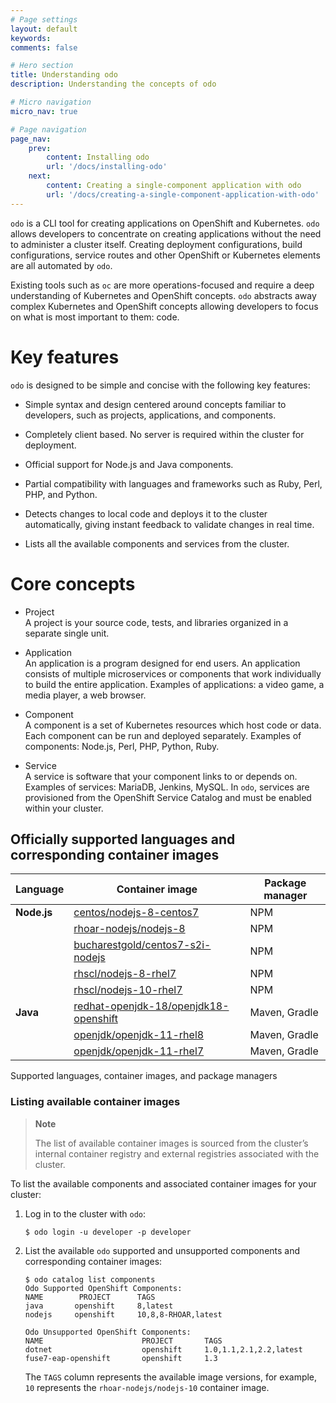 ```yaml
---
# Page settings
layout: default
keywords:
comments: false

# Hero section
title: Understanding odo
description: Understanding the concepts of odo

# Micro navigation
micro_nav: true

# Page navigation
page_nav:
    prev:
        content: Installing odo
        url: '/docs/installing-odo'
    next:
        content: Creating a single-component application with odo
        url: '/docs/creating-a-single-component-application-with-odo'
---
```

`odo` is a CLI tool for creating applications on OpenShift and
Kubernetes. `odo` allows developers to concentrate on creating
applications without the need to administer a cluster itself. Creating
deployment configurations, build configurations, service routes and
other OpenShift or Kubernetes elements are all automated by `odo`.

Existing tools such as `oc` are more operations-focused and require a
deep understanding of Kubernetes and OpenShift concepts. `odo` abstracts
away complex Kubernetes and OpenShift concepts allowing developers to
focus on what is most important to them: code.

# Key features

`odo` is designed to be simple and concise with the following key
features:

  - Simple syntax and design centered around concepts familiar to
    developers, such as projects, applications, and components.

  - Completely client based. No server is required within the cluster
    for deployment.

  - Official support for Node.js and Java components.

  - Partial compatibility with languages and frameworks such as Ruby,
    Perl, PHP, and Python.

  - Detects changes to local code and deploys it to the cluster
    automatically, giving instant feedback to validate changes in real
    time.

  - Lists all the available components and services from the cluster.

# Core concepts

  - Project  
    A project is your source code, tests, and libraries organized in a
    separate single unit.

  - Application  
    An application is a program designed for end users. An application
    consists of multiple microservices or components that work
    individually to build the entire application. Examples of
    applications: a video game, a media player, a web browser.

  - Component  
    A component is a set of Kubernetes resources which host code or
    data. Each component can be run and deployed separately. Examples of
    components: Node.js, Perl, PHP, Python, Ruby.

  - Service  
    A service is software that your component links to or depends on.
    Examples of services: MariaDB, Jenkins, MySQL. In `odo`, services
    are provisioned from the OpenShift Service Catalog and must be
    enabled within your
cluster.

## Officially supported languages and corresponding container images

| Language    | Container image                                                                                                                                  | Package manager |
| ----------- | ------------------------------------------------------------------------------------------------------------------------------------------------ | --------------- |
| **Node.js** | [centos/nodejs-8-centos7](https://github.com/sclorg/s2i-nodejs-container)                                                                        | NPM             |
|             | [rhoar-nodejs/nodejs-8](https://access.redhat.com/articles/3376841)                                                                              | NPM             |
|             | [bucharestgold/centos7-s2i-nodejs](https://www.github.com/bucharest-gold/centos7-s2i-nodejs)                                                     | NPM             |
|             | [rhscl/nodejs-8-rhel7](https://access.redhat.com/containers/#/registry.access.redhat.com/rhscl/nodejs-8-rhel7)                                   | NPM             |
|             | [rhscl/nodejs-10-rhel7](https://access.redhat.com/containers/#/registry.access.redhat.com/rhscl/nodejs-10-rhel7)                                 | NPM             |
| **Java**    | [redhat-openjdk-18/openjdk18-openshift](https://access.redhat.com/containers/#/registry.access.redhat.com/redhat-openjdk-18/openjdk18-openshift) | Maven, Gradle   |
|             | [openjdk/openjdk-11-rhel8](https://access.redhat.com/containers/#/registry.access.redhat.com/openjdk/openjdk-11-rhel8)                           | Maven, Gradle   |
|             | [openjdk/openjdk-11-rhel7](https://access.redhat.com/containers/#/registry.access.redhat.com/openjdk/openjdk-11-rhel7)                           | Maven, Gradle   |

Supported languages, container images, and package managers

### Listing available container images

> **Note**
> 
> The list of available container images is sourced from the cluster’s
> internal container registry and external registries associated with
> the cluster.

To list the available components and associated container images for
your cluster:

1.  Log in to the cluster with `odo`:
    
        $ odo login -u developer -p developer

2.  List the available `odo` supported and unsupported components and
    corresponding container images:
    
        $ odo catalog list components
        Odo Supported OpenShift Components:
        NAME        PROJECT      TAGS
        java       openshift     8,latest
        nodejs     openshift     10,8,8-RHOAR,latest
        
        Odo Unsupported OpenShift Components:
        NAME                      PROJECT       TAGS
        dotnet                    openshift     1.0,1.1,2.1,2.2,latest
        fuse7-eap-openshift       openshift     1.3
    
    The `TAGS` column represents the available image versions, for
    example, `10` represents the `rhoar-nodejs/nodejs-10` container
    image.
